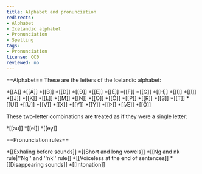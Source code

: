 ```yaml
---
title: Alphabet and pronunciation
redirects:
- Alphabet
- Icelandic alphabet
- Pronunciation
- Spelling
tags:
- Pronunciation
license: CC0
reviewed: no
---
```


<!--[[Introduction to Icelandic spelling]]-->
==Alphabet==
These are the letters of the Icelandic alphabet:

*[[A]]
*[[Á]]
*[[B]]
*[[D]]
*[[Ð]]
*[[E]]
*[[É]]
*[[F]]
*[[G]]
*[[H]]
*[[I]]
*[[Í]]
*[[J]]
*[[K]]
*[[L]]
*[[M]]
*[[N]]
*[[O]]
*[[Ó]]
*[[P]]
*[[R]]
*[[S]]
*[[T]]
*[[U]]
*[[Ú]]
*[[V]]
*[[X]]
*[[Y]]
*[[Ý]]
*[[Þ]]
*[[Æ]]
*[[Ö]]

These two-letter combinations are treated as if they were a single letter:

*[[au]]
*[[ei]]
*[[ey]]

<!--
==Vowels==
The following letters are pronounced like one sound:

*[[A]], [[E]], [[I]], [[Í]], [[O]], [[U]], [[Ú]], [[Y]], [[Ý]], [[Ö]]

While these letters and letter clusters are a mixture of two sounds:

*[[Á]] – pronounced "aú"
*[[AU]] – pronounced "öí"
*[[EI]] / [[EY]] – pronounced "eí"
*[[É]] – pronounced "je"
*[[Ó]] – pronounced "oú"
*[[Æ]] – pronounced "aí"

-->
==Pronunciation rules==

*[[Exhaling before sounds]]
*[[Short and long vowels]]
*[[Ng and nk rule|''Ng'' and ''nk'' rule]]
*[[Voiceless at the end of sentences]]
*[[Disappearing sounds]]
*[[Intonation]]

